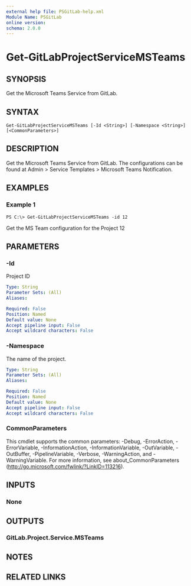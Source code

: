 ```yaml
---
external help file: PSGitLab-help.xml
Module Name: PSGitLab
online version:
schema: 2.0.0
---
```


# Get-GitLabProjectServiceMSTeams

## SYNOPSIS
Get the Microsoft Teams Service from GitLab.

## SYNTAX

```
Get-GitLabProjectServiceMSTeams [-Id <String>] [-Namespace <String>] [<CommonParameters>]
```

## DESCRIPTION
Get the Microsoft Teams Service from GitLab. The configurations can be found at Admin > Service Templates > Microsoft Teams Notification. 

## EXAMPLES

### Example 1
```
PS C:\> Get-GitLabProjectServiceMSTeams -id 12
```

Get the MS Team configuration for the Project 12

## PARAMETERS

### -Id
Project ID

```yaml
Type: String
Parameter Sets: (All)
Aliases:

Required: False
Position: Named
Default value: None
Accept pipeline input: False
Accept wildcard characters: False
```

### -Namespace
The name of the project.

```yaml
Type: String
Parameter Sets: (All)
Aliases:

Required: False
Position: Named
Default value: None
Accept pipeline input: False
Accept wildcard characters: False
```

### CommonParameters
This cmdlet supports the common parameters: -Debug, -ErrorAction, -ErrorVariable, -InformationAction, -InformationVariable, -OutVariable, -OutBuffer, -PipelineVariable, -Verbose, -WarningAction, and -WarningVariable. For more information, see about_CommonParameters (http://go.microsoft.com/fwlink/?LinkID=113216).

## INPUTS

### None

## OUTPUTS

### GitLab.Project.Service.MSTeams

## NOTES

## RELATED LINKS

